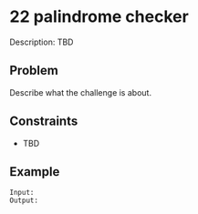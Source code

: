 # 22 palindrome checker

Description: TBD

## Problem

Describe what the challenge is about.

## Constraints

- TBD

## Example

```
Input:
Output:
```
